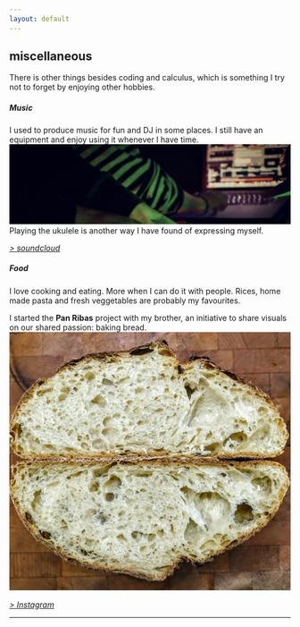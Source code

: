 ```yaml
---
layout: default
---
```


## miscellaneous
There is other things besides coding and calculus, which is something I try not to forget by enjoying other hobbies.

##### Music
I used to produce music for fun and DJ in some places. I still have an equipment and enjoy using it whenever I have time. <br/>
![](../images/dj.png)
Playing the ukulele is another way I have found of expressing myself.

[*> soundcloud*](https://soundcloud.com/lilkadel)
##### Food
I love cooking and eating. More when I can do it with people. Rices, home made pasta and fresh veggetables are probably 
my favourites.

I started the **Pan Ribas** project with my brother, an initiative to share visuals on our shared passion: baking bread.
![](../images/pa.png)

[*> Instagram*](https://instagram.com/panribas) <br/>


<hr>

<a href="{{ site.baseurl }}/index.html"><i class='fa fa-home'></i>
 
